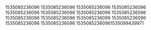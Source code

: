1535085236096
1535085236096
1535085236096
1535085236096
1535085236096
1535085236096
1535085236096
1535085236096
1535085236096
1535085236096
1535085236096
1535085236096
1535085236096
1535085236096
15350852360961535099439971